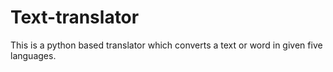# Text-translator
This is a python based translator which converts a text or word in given five languages.
